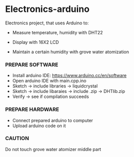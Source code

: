 # Electronics-arduino
Electronics project, that uses Arduino to:

* Measure temperature, humidity with DHT22

* Display with 16X2 LCD

* Maintain a certain humidity with grove water atomization


### PREPARE SOFTWARE
* Install arduino IDE: https://www.arduino.cc/en/software
* Open arduino IDE with main.cpp.ino
* Sketch -> include libraries -> liquidcrystal
* Sketch -> include libaraies -> include .zip -> DHTlib.zip
* Verify -> see if compilation succeeds

### PREPARE HARDWARE
* Connect prepared arduino to computer
* Upload arduino code on it

### CAUTION
Do not touch grove water atomizer middle part
